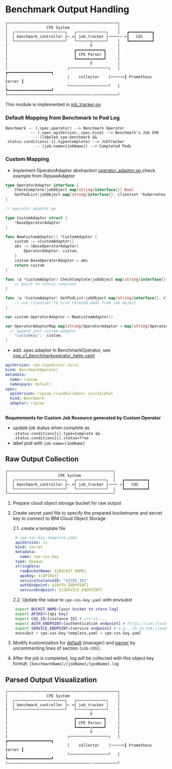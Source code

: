 # Benchmark Output Handling
```
┌────────────────────────────────────────────────┐ 
|                 CPE System                     |
|  ┌──────────────────────╮   ┌─────────────╮    |   ┏━━━━━━━━━━┓
|  │ benchmark_controller ├─ >┤ job_tracker |────── >┃   COS    ┃
|  └──────────────────────┘   └──────┬──────┘    |   ┗━━━━━━━━━━┛ 
|                                    V           |  
|                             ┏━━━━━━━━━━━━┓     |  
|                             ┃ CPE Parser ┃     |  
|                             ┗━━━━━━┬━━━━━┛     |  
|                                    V           |  
|                          ┌─────────────────╮   |  ┏━━━━━━━━━━━━━━━━━━━┓ 
|                          |    collector    |─────>┃ Prometheus Server ┃
|                          └─────────────────┘   |  ┗━━━━━━━━━━━━━━━━━━━┛
└────────────────────────────────────-───────────┘ 
```

This module is implemented in [job_tracker.go](../controllers/job_tracker.go)
### Default Mapping from Benchmark to Pod Log
```
Benchmark -- (.spec.operator) --> Benchmark Operator 
           -- (.spec.apiVersion,.spec.kind) --> Benchmark's Job GVK 
            -- (labeled cpe-benchmark && .status.conditions[-1].type=Complete) --> JobTracker 
             -- (job-name=[JobName]) --> Completed Pods
```
### Custom Mapping
- Implement OperatorAdaptor abstraction [operator_adaptor.go](../controllers/operator_adaptor.go),check example from RipsawAdaptor
```go
type OperatorAdaptor interface {
	CheckComplete(jobObject map[string]interface{}) bool
	GetPodList(jobObject map[string]interface{}, clientset *kubernetes.Clientset) (*corev1.PodList, error)
}
```
```go
// operator_adaptor.go

type CustomAdaptor struct {
	*BaseOperatorAdaptor
}

func NewCustomAdaptor() *CustomAdaptor {
	custom := &CustomAdaptor{}
	abs := &BaseOperatorAdaptor{
		OperatorAdaptor: custom,
	}
	custom.BaseOperatorAdaptor = abs
	return custom
}

func (a *CustomAdaptor) CheckComplete(jobObject map[string]interface{}) bool {
	// point to status complete
}

func (a *CustomAdaptor) GetPodList(jobObject map[string]interface{}, clientset *kubernetes.Clientset) (*corev1.PodList, error) {
	// use clientset to list related pods from job object
}

var custom OperatorAdaptor = NewCustomAdaptor()

var OperatorAdaptorMap map[string]OperatorAdaptor = map[string]OperatorAdaptor{
  // append your custom adaptor
	"customKey":  custom,
}
```
- add .spec.adaptor in BenchmarkOperator, see [cpe_v1_benchmarkoperator_helm.yaml](../benchmarks/benchmark_operator/cpe_v1_benchmarkoperator_helm.yaml)
```yaml
apiVersion: cpe.cogadvisor.io/v1
kind: BenchmarkOperator
metadata:
  name: ripsaw
  namespace: default
spec:
  apiVersion: ripsaw.cloudbulldozer.io/v1alpha1
  kind: Benchmark
  adaptor: ripsaw
  ...
```
**Requirements for Custom Job Resource generated by Custom Operator**
* update job status when complete as 
`.status.conditions[i].type=Complete && .status.conditions[i].status=True`
* label pod with `job-name=[JobName]`

## Raw Output Collection
```
┌──────────────────────────────────────────────┐ 
|                      CPE System              |
|  ┌──────────────────────╮   ┌─────────────╮  |   ┏━━━━━━━━━━┓
|  │ benchmark_controller ├─ >┤ job_tracker |──── >┃   COS    ┃
|  └──────────────────────┘   └─────────────┘  |   ┗━━━━━━━━━━┛
└──────────────────────────────────────────────┘                              
```

1. Prepare cloud object storage bucket for raw output
2. Create secret yaml file to specify the prepared bucketname and secret key to connect to IBM Cloud Object Storage
    
    2.1. create a template file

   ```yaml
    # cpe-cos-key-template.yaml
    apiVersion: v1
    kind: Secret
    metadata:
      name: cpe-cos-key
    type: Opaque
    stringData:
      rawBucketName: ${BUCKET_NAME}
      apiKey: ${APIKEY}
      serviceInstanceID: "${COS_ID}"
      authEndpoint: ${AUTH_ENDPOINT}
      serviceEndpoint: ${SERVICE_ENDPOINT}
   ```

   2.2. Update the value to `cpe-cos-key.yaml` with envsubst
   ```bash
    export BUCKET_NAME=[your bucket to store log]
    export APIKEY=[api key]
    export COS_ID=[instance ID] # crn:v1:...
    export AUTH_ENDPOINT=[authentication endpoint] # https://iam.cloud.ibm.com/identity/token
    export SERVICE_ENDPOINT=[service endpoint] # e.g., s3.jp-tok.cloud-object-storage.appdomain.cloud
    envsubst < cpe-cos-key-template.yaml > cpe-cos-key.yaml
   ```

3. Modify kustomization for [default](../config/default/kustomization.yaml) (manager) and [parser](../config/parser/kustomization.yaml) by uncommenting lines of section `[LOG-COS]`.

4. After the job is completed, log will be collected with this object key format: `[benchmarkName]/[jobName]/[podName].log` 

## Parsed Output Visualization
```
┌────────────────────────────────────────────────┐ 
|                 CPE System                     |
|  ┌──────────────────────╮   ┌─────────────╮    |  
|  │ benchmark_controller ├─ >┤ job_tracker |    |  
|  └──────────────────────┘   └──────┬──────┘    |  
|                                    V           |  
|                             ┏━━━━━━━━━━━━┓     |  
|                             ┃ CPE Parser ┃     |  
|                             ┗━━━━━━┬━━━━━┛     |  
|                                    V           |  
|                          ┌─────────────────╮   |  ┏━━━━━━━━━━━━━━━━━━━┓ 
|                          |    collector    |─────>┃ Prometheus Server ┃
|                          └─────────────────┘   |  ┗━━━━━━━━━━━━━━━━━━━┛
└────────────────────────────────────-───────────┘ 
```